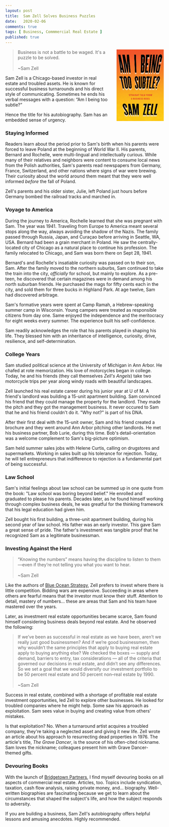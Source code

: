 ```yaml
---
layout: post
title:  Sam Zell Solves Business Puzzles
date:   2020-02-06
comments: true
tags: [ Business, Commmercial Real Estate ]
published: true
---
```

<img style="margin-left:20px" src="/images/sam_zell_am_i_being_too_subtle.jpg" width="150" align="right" alt="Sam Zell - Am I Being Too Subtle" title="Sam Zell - Am I Being Too Subtle" /> 
 
>Business is not a battle to be waged. It's a puzzle to be solved.<br/>&nbsp;<br/>~Sam Zell

Sam Zell is a Chicago-based investor in real estate and troubled assets. He is known for successful business turnarounds and his direct style of communicating. Sometimes he ends his verbal messages with a question: “Am I being too subtle?” 

Hence the title for his autobiography. Sam has an embedded sense of urgency.

<!--more-->

### Staying Informed

Readers learn about the period prior to Sam's birth when his parents were forced to leave Poland at the beginning of World War II. His parents, Bernard and Rochelle, were multi-lingual and intellectually curious. While many of their relatives and neighbors were content to consume local news from the Polish authorities, Sam's parents read newspapers from Germany, France, Switzerland, and other nations where signs of war were brewing. Their curiosity about the world around them meant that they were well informed _before_ the fall of Poland. 

Zell's parents and his older sister, Julie, left Poland just hours before Germany bombed the railroad tracks and marched in. 

### Voyage to America

During the journey to America, Rochelle learned that she was pregnant with Sam. The year was 1941. Traveling from Europe to America meant several stops along the way, always avoiding the shadow of the Nazis. The family passed through Russia, Japan, and Curaçao before arriving in Seattle, WA, USA. Bernard had been a grain merchant in Poland. He saw the centrally-located city of Chicago as a natural place to continue his profession. The family relocated to Chicago, and Sam was born there on Sept 28, 1941.

Bernard's and Rochelle's insatiable curiosity was passed on to their son, Sam. After the family moved to the northern suburbs, Sam continued to take the train into the city, _officially_ for school, but mainly to explore. As a pre-teen, he discovered that certain magazines were in demand among his north suburban friends. He purchased the mags for fifty cents each in the city, and sold them for three bucks in Highland Park. At age twelve, Sam had discovered arbitrage.

Sam's formative years were spent at Camp Ramah, a Hebrew-speaking summer camp in Wisconsin. Young campers were treated as responsible citizens from day one. Same enjoyed the independence and the meritocracy for eight weeks every summer. The experience built his self-confidence.

Sam readily acknowledges the role that his parents played in shaping his life. They blessed him with an inheritance of intelligence, curiosity, drive, resilience, and self-determination. 

### College Years

Sam studied political science at the University of Michigan in Ann Arbor. He chafed at rote memorization. His love of motorcycles began in college. Today, he and his friends (they call themselves _Zell's Angels_) take two motorcycle trips per year along windy roads with beautiful landscapes.

Zell launched his real estate career during his junior year at U of M. A friend's landlord was building a 15-unit apartment building. Sam convinced his friend that they could manage the property for the landlord. They made the pitch and they got the management business. It never occured to Sam that he and his friend couldn't do it. "Why not?" is part of his DNA.

After their first deal with the 15-unit owner, Sam and his friend created a brochure and they went around Ann Arbor pitching other landlords. He met his business partner, Bob Lurie, during this time. Bob's detail-orientation was a welcome complement to Sam's big-picture optimism.

Sam held summer sales jobs with Helene Curtis, calling on drugstores and supermarkets. Working in sales built up his tolerance for rejection. Today, he will tell entrepreneurs that indifference to rejection is a fundamental part of being successful.

### Law School

Sam's initial feelings about law school can be summed up in one quote from the book: "Law school was boring beyond belief." He enrolled and graduated to please his parents. Decades later, as he found himself working through complex business deals, he was greatful for the thinking framework that his legal education had given him. 

Zell bought his first building, a three-unit apartment building, during his second year of law school. His father was an early investor. This gave Sam a great sense of pride. The father's investment was tangible proof that he recognized Sam as a legitimate businessman.

### Investing Against the Herd

>“Knowing the numbers” means having the discipline to listen to them—even if they’re not telling you what you want to hear.<br/>&nbsp;<br/>~Sam Zell

Like the authors of [Blue Ocean Strategy](/blog/2012/11/10/make-your-competition-irrelevant/), Zell prefers to invest where there is little competition. Bidding wars are expensive. Succeeding in areas where others are fearful means that the investor must know their stuff. Attention to detail, mastery of numbers... these are areas that Sam and his team have mastered over the years.

Later, as investment real estate opportunities became scarce, Sam found himself considering business deals beyond real estate. And he observed the following:

>If we’ve been as successful in real estate as we have been, aren’t we really just good businessmen? And if we’re good businessmen, then why wouldn’t the same principles that apply to buying real estate apply to buying anything else? We checked the boxes — supply and demand, barriers to entry, tax considerations — all of the criteria that governed our decisions in real estate, and didn’t see any differences. So we set a goal that we would diversify our investment portfolio to be 50 percent real estate and 50 percent non–real estate by 1990.<br/>&nbsp;<br/>~Sam Zell

Success in real estate, combined with a shortage of profitable real estate investment opportunities, led Zell to explore other businesses. He looked for troubled companies where he might help. Some saw his approach as exploitation. Sam sees value in buying and creating value from others' mistakes. 

Is that exploitation? No. When a turnaround artist acquires a troubled company, they're taking a neglected asset and giving it new life. Zell wrote an article about his approach to resurrecting dead properties in 1976. The article's title, _The Grave Dancer_, is the source of his often-cited nickname. Sam loves the nickname; colleagues present him with Grave Dancer-themed gifts.

### Devouring Books

With the launch of [Bridgetown Partners](https://bridgetownpartners.com), I find myself devouring books on all aspects of commercial real estate. Articles, too. Topics include syndication, taxation, cash flow analysis, raising private money, and... biography. Well-written biographies are fascinating because we get to learn about the circumstances that shaped the subject's life, and how the subject responds to adversity.

If you are building a business, Sam Zell's autobiography offers helpful lessons and amusing anecdotes. Highly recommended.